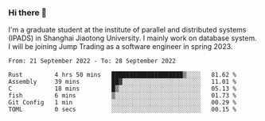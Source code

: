 ### Hi there 👋

I'm a graduate student at the institute of parallel and distributed systems (IPADS) in Shanghai Jiaotong University. I mainly work on database system. I will be joining Jump Trading as a software engineer in spring 2023.

<!--START_SECTION:waka-->

```text
From: 21 September 2022 - To: 28 September 2022

Rust         4 hrs 50 mins   ████████████████████▒░░░░   81.62 %
Assembly     39 mins         ██▓░░░░░░░░░░░░░░░░░░░░░░   11.01 %
C            18 mins         █▒░░░░░░░░░░░░░░░░░░░░░░░   05.13 %
fish         6 mins          ▒░░░░░░░░░░░░░░░░░░░░░░░░   01.73 %
Git Config   1 min           ░░░░░░░░░░░░░░░░░░░░░░░░░   00.29 %
TOML         0 secs          ░░░░░░░░░░░░░░░░░░░░░░░░░   00.15 %
```

<!--END_SECTION:waka-->

<!--
**yqmmm/yqmmm** is a ✨ _special_ ✨ repository because its `README.md` (this file) appears on your GitHub profile.

Here are some ideas to get you started:

- 🔭 I’m currently working on ...
- 🌱 I’m currently learning ...
- 👯 I’m looking to collaborate on ...
- 🤔 I’m looking for help with ...
- 💬 Ask me about ...
- 📫 How to reach me: ...
- 😄 Pronouns: ...
- ⚡ Fun fact: ...
-->
